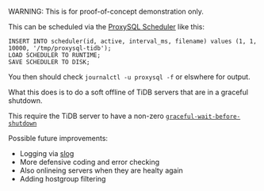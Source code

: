 WARNING: This is for proof-of-concept demonstration only.

This can be scheduled via the [ProxySQL Scheduler](https://proxysql.com/documentation/scheduler/) like this:

```
INSERT INTO scheduler(id, active, interval_ms, filename) values (1, 1, 10000, '/tmp/proxysql-tidb');
LOAD SCHEDULER TO RUNTIME;
SAVE SCHEDULER TO DISK;
```

You then should check `journalctl -u proxysql -f` or elswhere for output.

What this does is to do a soft offline of TiDB servers that are in a graceful shutdown.

This require the TiDB server to have a non-zero [`graceful-wait-before-shutdown`](https://docs.pingcap.com/tidb/stable/tidb-configuration-file#graceful-wait-before-shutdown-new-in-v50)

Possible future improvements:
- Logging via [slog](https://pkg.go.dev/log/slog)
- More defensive coding and error checking
- Also onlineing servers when they are healty again
- Adding hostgroup filtering
